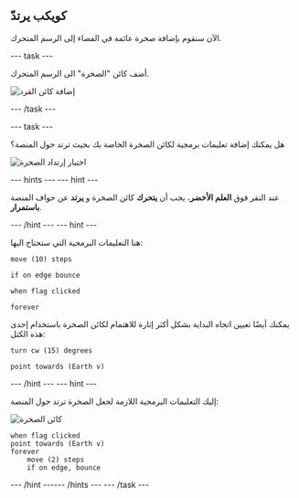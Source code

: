 ## كويكب يرتدّ

الآن سنقوم بإضافة صخرة عائمة في الفضاء إلى الرسم المتحرك.

--- task ---

أضف كائن "الصخرة" الى الرسم المتحرك.

![إضافة كائن القرد](images/space-rock-sprite.png)

--- /task ---

--- task ---

هل يمكنك إضافة تعليمات برمجية لكائن الصخرة الخاصة بك بحيث ترتد حول المنصة؟

![اختبار إرتداد الصخرة](images/space-bounce-test.png)

--- hints ---
 --- hint ---

عند النقر فوق **العلم الأخضر**، يجب أن **يتحرك** كائن الصخرة و **يرتد** عن حواف المنصة **باستمرار**.

--- /hint --- --- hint ---

هنا التعليمات البرمجية التي ستحتاج اليها:

```blocks3
move (10) steps

if on edge bounce

when flag clicked

forever
```

يمكنك أيضًا تعيين اتجاه البداية بشكل أكثر إثارة للاهتمام لكائن الصخرة باستخدام إحدى هذه الكتل:

```blocks3
turn cw (15) degrees

point towards (Earth v)
```

--- /hint --- --- hint ---

إليك التعليمات البرمجية اللازمة لجعل الصخرة ترتد حول المنصة:

![كائن الصخرة](images/sprite-rock.png)

```blocks3
when flag clicked
point towards (Earth v)
forever
    move (2) steps
    if on edge, bounce
```

--- /hint ------ /hints --- --- /task ---